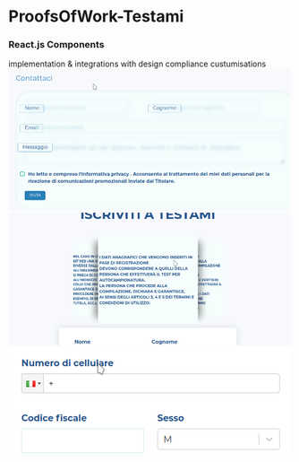 # ProofsOfWork-Testami

### React.js Components 
implementation & integrations with design compliance custumisations
![](testami-proof-1.gif)
![](testami-proof-2.gif)
![](testami-proof-3.gif)
